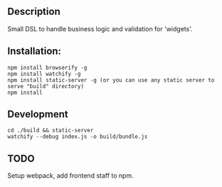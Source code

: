 ## Description
Small DSL to handle business logic and validation for 'widgets'.

## Installation:
```
npm install browserify -g
npm install watchify -g
npm install static-server -g (or you can use any static server to serve "build" directory)
npm install
```

## Development 
```
cd ./build && static-server
watchify --debug index.js -o build/bundle.js
```
## TODO
Setup webpack, add frontend staff to npm.
